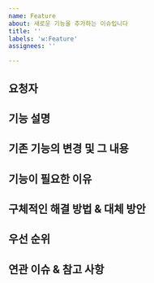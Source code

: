 ```yaml
---
name: Feature
about: 새로운 기능을 추가하는 이슈입니다
title: ''
labels: 'w:Feature'
assignees: ''

---
```


<!-- 이슈 작성 전 확인사항 -->
<!-- 1. 본 기능이 아직 구현되지 않음을 확인했음 -->
<!-- 2. 본 기능이 다른 이슈에서 제안되지 않은 것을 확인했음 -->
<!-- 3. 이 프로젝트가 본 기능을 이슈하기 적절한지 확인했음 -->

## 요청자
<!-- 최초 요청자를 작성합니다. -->


## 기능 설명
<!-- 제목에 적지 못했던 기능의 자세한 설명을 기술합니다. -->


## 기존 기능의 변경 및 그 내용
<!-- 만약 새로 추가하는 내용이 기존 기능을 변경할 경우, 그 내용을 기술합니다. -->
<!-- 만약 없을 경우, 이 항목을 지웁니다. -->


## 기능이 필요한 이유
<!-- 해당 기능의 추가가 필요한 이유를 누구나 이해할 수 있게 논리적으로 기술합니다. -->


## 구체적인 해결 방법 & 대체 방안
<!-- 해결 방법을 기술적 & 구체적으로 기술합니다. -->
<!-- 이슈를 요청하기 전 고민했었던 대안이 있었다면, 그 대안를 기술하고 선택하지 않았던 이유 또한 기술합니다. -->



## 우선 순위
<!-- 본 이슈의 우선 순위가 어떻게 되는지 기술합니다. -->
<!-- 우선 순위와 연관되어 있는 사항이 있다면 그 또한 함께 기술합니다. -->


## 연관 이슈 & 참고 사항
<!-- 연관 이슈는 이슈 링크를 달고, 참고 사항은 자유롭게 작성합니다. -->



<!-- 이슈 작성 후 확인사항 -->
<!-- 1. 본 이슈의 제목을 제목만 봐도 수정 사항을 알기 쉽게 작성했음 -->
<!-- 2. Preview를 눌러 이슈의 내용이 어떻게 보이는지 확인했음 -->
<!-- 2. 알맞은 Assignee를 설정했음 -->
<!-- 3. 알맞은 4개 카테고리의 Label을 설정했음 -->
